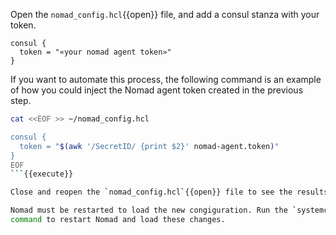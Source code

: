 <style type="text/css">
.lang-screenshot { -webkit-touch-callout: none; -webkit-user-select: none; -khtml-user-select: none; -moz-user-select: none; -ms-user-select: none; user-select: none; }
</style>

Open the `nomad_config.hcl`{{open}} file, and add a consul stanza with your token.

```hcl
consul {
  token = "«your nomad agent token»"
}
```

If you want to automate this process, the following command is an example of how you
could inject the Nomad agent token created in the previous step.

```bash
cat <<EOF >> ~/nomad_config.hcl

consul {
  token = "$(awk '/SecretID/ {print $2}' nomad-agent.token)"
}
EOF
```{{execute}}

Close and reopen the `nomad_config.hcl`{{open}} file to see the results of the last command.

Nomad must be restarted to load the new congiguration. Run the `systemctl restart nomad`{{execute}}
command to restart Nomad and load these changes.
